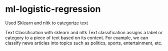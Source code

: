 # ml-logistic-regression
Used Sklearn and nltk to categorize text

Text Classification with sklearn and nltk
Text classification assigns a label or category to a piece of text based on its content. For example, we can classify news articles into topics such as politics, sports, entertainment, etc. 
